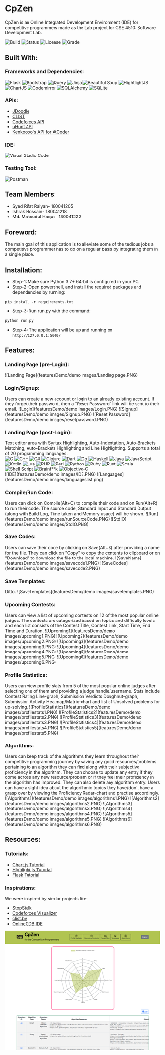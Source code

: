 # CpZen
CpZen is an Online Integrated Development Environment (IDE) for competitive programmers made as the Lab project for CSE 4510: Software Development Lab.

![Build](https://img.shields.io/badge/build-passing-lightgreen.svg)
![Status](https://img.shields.io/badge/Status-Complete-brightgreen)
![License](https://img.shields.io/badge/license-MIT-orange.svg)
![Grade](https://img.shields.io/badge/Grade-Not%20Yet%20Graded-lightgrey)

## Built With:
### Frameworks and Dependencies: 
![Flask](https://img.shields.io/badge/flask-%23000.svg?style=for-the-badge&logo=flask&logoColor=white) 
![Bootstrap](https://img.shields.io/badge/bootstrap-%23563D7C.svg?style=for-the-badge&logo=bootstrap&logoColor=white) 
![jQuery](https://img.shields.io/badge/jquery-%230769AD.svg?style=for-the-badge&logo=jquery&logoColor=white)
![Jinja](https://img.shields.io/badge/Jinja-%230259B.svg?style=for-the-badge&logo=Jinja&logoColor=white)
![Beautiful Soup](https://img.shields.io/badge/Beautiful%20Soup-7957D5.svg?style=for-the-badge&logo=beautifulsoup&logoColor=white)
![HightlightJS](https://img.shields.io/badge/HighlightJS-F54A2A.svg?style=for-the-badge&logo=highlightjs&logoColor=white)
![ChartJS](https://img.shields.io/badge/Chart.JS-60B5CC.svg?style=for-the-badge&logo=chartdotjs&logoColor=white)
![Codemirror](https://img.shields.io/badge/Codemirror-%23FF0000.svg?style=for-the-badge&logo=codemirror&logoColor=white)
![SQLAlchemy](https://img.shields.io/badge/SQLAlchemy-%2307405e.svg?style=for-the-badge&logo=sqlite&logoColor=white)
![SQLite](https://img.shields.io/badge/sqlite-%23AC6E2F.svg?style=for-the-badge&logo=sqlite&logoColor=white)
### APIs:
* [JDoodle](https://www.jdoodle.com/compiler-api/)
* [CLIST](https://clist.by/api/v1/doc/)
* [Codeforces API](https://codeforces.com/apiHelp)
* [uHunt API](https://uhunt.onlinejudge.org/api)
* [Kenkoooo's API for AtCoder](https://github.com/kenkoooo/AtCoderProblems/blob/master/doc/api.md)
### IDE: 
![Visual Studio Code](https://img.shields.io/badge/Visual%20Studio%20Code-0078d7.svg?style=for-the-badge&logo=visual-studio-code&logoColor=white)
### Testing Tool: 
![Postman](https://img.shields.io/badge/Postman-FF6C37?style=for-the-badge&logo=postman&logoColor=white)
## Team Members:
* Syed Rifat Raiyan- 180041205
* Ishrak Hossain- 180041218
* Md. Maksudul Haque- 180041222

## Foreword:
The main goal of this application is to alleviate some of the tedious jobs a competitive programmer has to do on a regular basis by integrating them in a single place.

## Installation:
* Step-1: Make sure Python 3.7+ 64-bit is configured in your PC.
* Step-2: Open powershell, and install the required packages and dependencies by running: 
```shell
pip install -r requirements.txt
```
* Step-3: Run run.py with the command: 
```shell
python run.py
```
* Step-4: The application will be up and running on ```http://127.0.0.1:5000/```

## Features:
### Landing Page (pre-Login):
![Landing Page](featuresDemo/demo images/Landing page.PNG)

### Login/Signup:
Users can create a new account or login to an already existing account. If they forget their password, then a "Reset Password" link will be sent to their email.
![Login](featuresDemo/demo images/Login.PNG)
![Signup](featuresDemo/demo images/Signup.PNG)
![Reset Password](featuresDemo/demo images/resetpassword.PNG)

### Landing Page (post-Login):
Text editor area with Syntax Highlighting, Auto-Indentation, Auto-Brackets Matching, Auto-Brackets Highlighting and Line Highlighting. Supports a total of 20 programming languages.\
![C](https://img.shields.io/badge/c-%2300599C.svg?style=for-the-badge&logo=c&logoColor=white)
![C++](https://img.shields.io/badge/c++-%2300599C.svg?style=for-the-badge&logo=c%2B%2B&logoColor=white)
![C#](https://img.shields.io/badge/c%23-%23239120.svg?style=for-the-badge&logo=c-sharp&logoColor=white)
![Clojure](https://img.shields.io/badge/Clojure-%23Clojure.svg?style=for-the-badge&logo=Clojure&logoColor=Clojure)
![Dart](https://img.shields.io/badge/dart-%230175C2.svg?style=for-the-badge&logo=dart&logoColor=white)
![Go](https://img.shields.io/badge/go-%2300ADD8.svg?style=for-the-badge&logo=go&logoColor=white)
![Haskell](https://img.shields.io/badge/Haskell-5e5086?style=for-the-badge&logo=haskell&logoColor=white)
![Java](https://img.shields.io/badge/java-%23ED8B00.svg?style=for-the-badge&logo=java&logoColor=white)
![JavaScript](https://img.shields.io/badge/javascript-%23323330.svg?style=for-the-badge&logo=javascript&logoColor=%23F7DF1E)
![Kotlin](https://img.shields.io/badge/kotlin-%230095D5.svg?style=for-the-badge&logo=kotlin&logoColor=white)
![Lua](https://img.shields.io/badge/lua-%232C2D72.svg?style=for-the-badge&logo=lua&logoColor=white)
![PHP](https://img.shields.io/badge/php-%23777BB4.svg?style=for-the-badge&logo=php&logoColor=white)
![Perl](https://img.shields.io/badge/perl-%2339457E.svg?style=for-the-badge&logo=perl&logoColor=white)
![Python](https://img.shields.io/badge/python-3670A0?style=for-the-badge&logo=python&logoColor=ffdd54)
![Ruby](https://img.shields.io/badge/ruby-%23CC342D.svg?style=for-the-badge&logo=ruby&logoColor=white)
![Rust](https://img.shields.io/badge/rust-%23000000.svg?style=for-the-badge&logo=rust&logoColor=white)
![Scala](https://img.shields.io/badge/scala-%23DC322F.svg?style=for-the-badge&logo=scala&logoColor=white)
![Shell Script](https://img.shields.io/badge/shell_script-%23121011.svg?style=for-the-badge&logo=gnu-bash&logoColor=white)
![Brainf**k](https://img.shields.io/badge/brain%20f**k-%13131011.svg?style=for-the-badge&logo=brainfuck&logoColor=white)
![Objective-C](https://img.shields.io/badge/objective%20C-256513.svg?style=for-the-badge&logo=brainfuck&logoColor=white)
\
![IDE](featuresDemo/demo images/IDE.PNG)
![Languages](featuresDemo/demo images/languageslist.png)

### Compile/Run Code:
Users can click on Compile(Alt+C) to compile their code and on Run(Alt+R) to run their code. The source code, Standard Input and Standard Output (along with Build Log, Time taken and Memory usage) will be shown.
![Run](featuresDemo/demo images/runSourceCode.PNG)
![StdIO](featuresDemo/demo images/StdIO.PNG)

### Save Codes:
Users can save their code by clicking on Save(Alt+S) after providing a name for the file. They can click on "Copy" to copy the contents to clipboard or on "Download" to download the file to the local machine.
![SaveName](featuresDemo/demo images/savecode1.PNG)
![SaveCodes](featuresDemo/demo images/savecode2.PNG)

### Save Templates:
Ditto.
![SaveTemplates](featuresDemo/demo images/savetemplates.PNG)

### Upcoming Contests:
Users can view a list of upcoming contests on 12 of the most popular online judges. The contests are categorized based on topics and difficulty levels and each list consists of the Contest Title, Contest Link, Start Time, End Time and Duration.
![Upcoming1](featuresDemo/demo images/upcoming1.PNG)
![Upcoming2](featuresDemo/demo images/upcoming2.PNG)
![Upcoming3](featuresDemo/demo images/upcoming3.PNG)
![Upcoming4](featuresDemo/demo images/upcoming4.PNG)
![Upcoming5](featuresDemo/demo images/upcoming5.PNG)
![Upcoming6](featuresDemo/demo images/upcoming6.PNG)

### Profile Statistics:
Users can view profile stats from 5 of the most popular online judges after selecting one of them and providing a judge handle/username. Stats include Contest Rating Line-graph, Submission Verdicts Doughnut-graph, Submission Activity Heatmap/Matrix-chart and list of Unsolved problems for up-solving.
![ProfileStatistics1](featuresDemo/demo images/profilestats1.PNG)
![ProfileStatistics2](featuresDemo/demo images/profilestats2.PNG)
![ProfileStatistics3](featuresDemo/demo images/profilestats3.PNG)
![ProfileStatistics4](featuresDemo/demo images/profilestats4.PNG)
![ProfileStatistics5](featuresDemo/demo images/profilestats5.PNG)

### Algorithms:
Users can keep track of the algorithms they learn throughout their competitive programming journey by saving any good resources/problems pertaining to an algorithm they can find along with their subjective proficiency in the algorithm. They can choose to update any entry if they come across any new resource/problem or if they feel their proficiency in the algorithm has improved. They can also delete any algorithm entry. Users can have a slght idea about the algorithmic topics they have/don't have a grasp over by viewing the Proficiency Radar-chart and practise accordingly.
![Algorithms1](featuresDemo/demo images/algorithms1.PNG)
![Algorithms2](featuresDemo/demo images/algorithms2.PNG)
![Algorithms3](featuresDemo/demo images/algorithms3.PNG)
![Algorithms4](featuresDemo/demo images/algorithms4.PNG)
![Algorithms5](featuresDemo/demo images/algorithms5.PNG)
![Algorithms6](featuresDemo/demo images/algorithms6.PNG)

## Resources:
### Tutorials:
* [Chart.js Tutorial](https://www.youtube.com/watch?v=NySBh_DIRlg)
* [Highlight.js Tutorial](https://www.youtube.com/watch?v=y-0jqM9EeVM)
* [Flask Tutorial](https://www.youtube.com/watch?v=dam0GPOAvVI)

### Inspirations:
We were inspired by similar projects like:
* [StopStalk](https://www.stopstalk.com/)
* [Codeforces Visualizer](https://cfviz.netlify.app/)
* [clist.by](https://clist.by/)
* [OnlineGDB IDE](https://www.onlinegdb.com/)


![test](featuresDemo/demo%20images/algorithms1.PNG)

